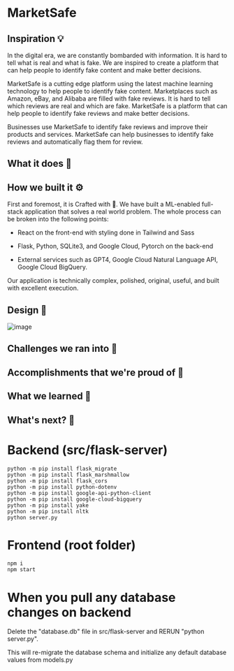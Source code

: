 # MarketSafe

## Inspiration 💡
In the digital era, we are constantly bombarded with information. It is hard to tell what is real and what is fake. We are inspired to create a platform that can help people to identify fake content and make better decisions.

MarketSafe is a cutting edge platform using the latest machine learning technology to help people to identify fake content. Marketplaces such as Amazon, eBay, and Alibaba are filled with fake reviews. It is hard to tell which reviews are real and which are fake. MarketSafe is a platform that can help people to identify fake reviews and make better decisions.

Businesses use MarketSafe to identify fake reviews and improve their products and services. MarketSafe can help businesses to identify fake reviews and automatically flag them for review.

## What it does 🤔

## How we built it ⚙️
First and foremost, it is Crafted with 💙. We have built a ML-enabled full-stack application that solves a real world problem. The whole process can be broken into the following points:

- React on the front-end with styling done in Tailwind and Sass

- Flask, Python, SQLite3, and Google Cloud, Pytorch on the back-end

-  External services such as GPT4, Google Cloud Natural Language API, Google Cloud BigQuery.

Our application is technically complex, polished, original, useful, and built with excellent execution. 

## Design 🎨
![image](https://github.com/natewu/HackED24/assets/36091727/53f455c3-6fd2-4115-add3-c5f06508573d)


## Challenges we ran into   😤

## Accomplishments that we're proud of 💚

## What we learned 🙌

## What's next?  🚀


# Backend (src/flask-server)
```
python -m pip install flask_migrate
python -m pip install flask_marshmallow
python -m pip install flask_cors
python -m pip install python-dotenv
python -m pip install google-api-python-client
python -m pip install google-cloud-bigquery
python -m pip install yake
python -m pip install nltk
python server.py
```

# Frontend (root folder)
```
npm i
npm start
```

# When you pull any database changes on backend
Delete the "database.db" file in src/flask-server and RERUN "python server.py".

This will re-migrate the database schema and initialize any default database values from models.py
